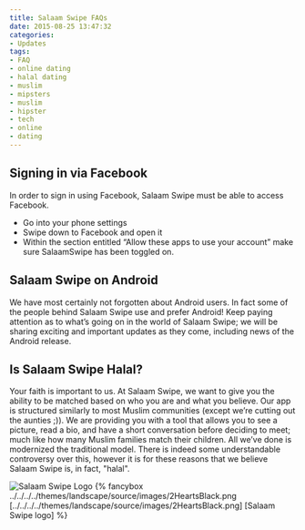 ```yaml
---
title: Salaam Swipe FAQs
date: 2015-08-25 13:47:32
categories:
- Updates
tags:
- FAQ
- online dating
- halal dating
- muslim
- mipsters
- muslim
- hipster
- tech
- online
- dating
---
```


Signing in via Facebook
------------------------
In order to sign in using Facebook, Salaam Swipe must be able to access Facebook.
* Go into your phone settings
* Swipe down to Facebook and open it
* Within the section entitled “Allow these apps to use your account” make sure         SalaamSwipe has been toggled on.

<!-- more -->

Salaam Swipe on Android
-----------------------
We have most certainly not forgotten about Android users. In fact some of the people behind Salaam Swipe use and prefer Android! Keep paying attention as to what’s going on in the world of Salaam Swipe; we will be sharing exciting and important updates as they come, including news of the Android release.

Is Salaam Swipe Halal?
----------------------
Your faith is important to us. At Salaam Swipe, we want to give you the ability to be matched based on who you are and what you believe. Our app is structured similarly to most Muslim communities (except we’re cutting out the aunties ;)). We are providing you with a tool that allows you to see a picture, read a bio, and have a short conversation before deciding to meet; much like how many Muslim families match their children. All we’ve done is modernized the traditional model. There is indeed some understandable controversy over this, however it is for these reasons that we believe Salaam Swipe is, in fact, "halal".

![Salaam Swipe Logo]()
{% fancybox ../../../../themes/landscape/source/images/2HeartsBlack.png [../../../../themes/landscape/source/images/2HeartsBlack.png] [Salaam Swipe logo] %}